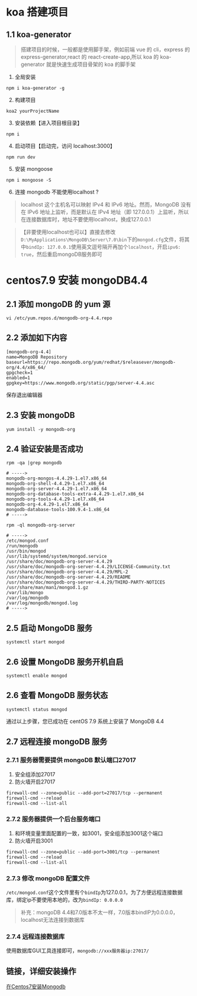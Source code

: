 # koa 搭建项目

## 1.1 koa-generator

> 搭建项目的时候，一般都是使用脚手架，例如前端 vue 的 cli，express 的 express-generator,react 的 react-create-app,所以 koa 的 koa-generator 就是快速生成项目骨架的 koa 的脚手架

1. 全局安装

```shell
npm i koa-generator -g
```

2. 构建项目

```shell
koa2 yourProjectName
```

3. 安装依赖【进入项目根目录】

```shell
npm i
```

4. 启动项目【启动完，访问 localhost:3000】

```shell
npm run dev
```

5. 安装 mongoose

```shell
npm i mongoose -S
```

6. 连接 mongodb 不能使用localhost ?

> localhost 这个主机名可以映射 IPv4 和 IPv6 地址。然而，MongoDB 没有在 IPv6 地址上监听，而是默认在 IPv4 地址（即 127.0.0.1）上监听，所以在连接数据库时，地址不要使用localhost，换成127.0.0.1

> 【非要使用localhost也可以】直接去修改`D:\MyApplications\MongoDB\Server\7.0\bin`下的`mongod.cfg`文件，将其中`bindIp: 127.0.0.1`使用英文逗号隔开再加个`localhost`，开启`ipv6: true`，然后重启mongoDB服务即可

# centos7.9 安装 mongoDB4.4

## 2.1 添加 mongoDB 的 yum 源

```shell
vi /etc/yum.repos.d/mongodb-org-4.4.repo
```

## 2.2 添加如下内容

```shell
[mongodb-org-4.4]
name=MongoDB Repository
baseurl=https://repo.mongodb.org/yum/redhat/$releasever/mongodb-org/4.4/x86_64/
gpgcheck=1
enabled=1
gpgkey=https://www.mongodb.org/static/pgp/server-4.4.asc
```

保存退出编辑器

## 2.3 安装 mongoDB

```shell
yum install -y mongodb-org
```

## 2.4 验证安装是否成功

```shell
rpm -qa |grep mongodb

# ----->
mongodb-org-mongos-4.4.29-1.el7.x86_64
mongodb-org-shell-4.4.29-1.el7.x86_64
mongodb-org-server-4.4.29-1.el7.x86_64
mongodb-org-database-tools-extra-4.4.29-1.el7.x86_64
mongodb-org-tools-4.4.29-1.el7.x86_64
mongodb-org-4.4.29-1.el7.x86_64
mongodb-database-tools-100.9.4-1.x86_64
# ----->

rpm -ql mongodb-org-server

# ----->
/etc/mongod.conf
/run/mongodb
/usr/bin/mongod
/usr/lib/systemd/system/mongod.service
/usr/share/doc/mongodb-org-server-4.4.29
/usr/share/doc/mongodb-org-server-4.4.29/LICENSE-Community.txt
/usr/share/doc/mongodb-org-server-4.4.29/MPL-2
/usr/share/doc/mongodb-org-server-4.4.29/README
/usr/share/doc/mongodb-org-server-4.4.29/THIRD-PARTY-NOTICES
/usr/share/man/man1/mongod.1.gz
/var/lib/mongo
/var/log/mongodb
/var/log/mongodb/mongod.log
# ----->
```

## 2.5 启动 MongoDB 服务

```shell
systemctl start mongod
```

## 2.6 设置 MongoDB 服务开机自启

```shell
systemctl enable mongod
```

## 2.6 查看 MongoDB 服务状态

```shell
systemctl status mongod
```

通过以上步骤，您已成功在 centOS 7.9 系统上安装了 MongoDB 4.4

## 2.7 远程连接 mongoDB 服务

### 2.7.1 服务器需要提供 mongoDB 默认端口27017

1. 安全组添加27017
2. 防火墙开启27017
```shell
firewall-cmd --zone=public --add-port=27017/tcp --permanent
firewall-cmd --reload
firewall-cmd --list-all
```

### 2.7.2 服务器提供一个后台服务端口

1. 和环境变量里面配置的一致，如3001，安全组添加3001这个端口
2. 防火墙开启3001
```shell
firewall-cmd --zone=public --add-port=3001/tcp --permanent
firewall-cmd --reload
firewall-cmd --list-all
```

### 2.7.3 修改 mongoDB 配置文件

`/etc/mongod.conf`这个文件里有个`bindIp`为127.0.0.1，为了方便远程连接数据库，绑定ip不要使用本地的，改为`bindIp: 0.0.0.0`

> 补充：mongoDB 4.4和7.0版本不太一样，7.0版本bindIP为0.0.0.0，localhost无法连接到数据库

### 2.7.4 远程连接数据库

使用数据库GUI工具连接即可，`mongodb://xxx服务器ip:27017/`


## 链接，详细安装操作

[在Centos7安装Mongodb](https://www.cnblogs.com/chrisleon/p/17576806.html)